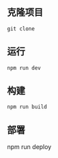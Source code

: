 ## 克隆项目
```
git clone
```
## 运行
```
npm run dev
```
## 构建
```
npm run build
```
## 部署
npm run deploy